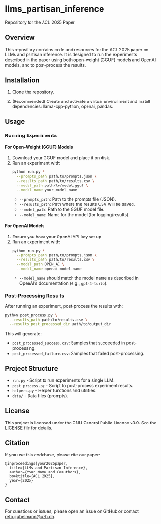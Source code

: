 # llms_partisan_inference
Repository for the ACL 2025 Paper

## Overview

This repository contains code and resources for the ACL 2025 paper on LLMs and partisan inference. It is designed to run the experiments described in the paper using both open-weight (GGUF) models and OpenAI models, and to post-process the results.

## Installation

1. Clone the repository.

2. (Recommended) Create and activate a virtual environment and install dependencies: llama-cpp-python, openai, pandas.

## Usage

### Running Experiments

#### For Open-Weight (GGUF) Models

1. Download your GGUF model and place it on disk.
2. Run an experiment with:
    ```sh
    python run.py \
      --prompts_path path/to/prompts.json \
      --results_path path/to/results.csv \
      --model_path path/to/model.gguf \
      --model_name your_model_name
    ```
   - `--prompts_path`: Path to the prompts file (JSON).
   - `--results_path`: Path where the results CSV will be saved.
   - `--model_path`: Path to the GGUF model file.
   - `--model_name`: Name for the model (for logging/results).

#### For OpenAI Models

1. Ensure you have your OpenAI API key set up.
2. Run an experiment with:
    ```sh
    python run.py \
      --prompts_path path/to/prompts.json \
      --results_path path/to/results.csv \
      --model_path OPEN_AI \
      --model_name openai-model-name
    ```
   - `--model_name` should match the model name as described in OpenAI’s documentation (e.g., `gpt-4-turbo`).

### Post-Processing Results

After running an experiment, post-process the results with:
```sh
python post_process.py \
  --results_path path/to/results.csv \
  --results_post_processed_dir path/to/output_dir
```
This will generate:
- `post_processed_success.csv`: Samples that succeeded in post-processing.
- `post_processed_failure.csv`: Samples that failed post-processing.

## Project Structure

- `run.py` - Script to run experiments for a single LLM.
- `post_process.py` - Script to post-process experiment results.
- `helpers.py` - Helper functions and utilities.
- `data/` - Data files (prompts).

## License

This project is licensed under the GNU General Public License v3.0. See the [LICENSE](LICENSE) file for details.

## Citation

If you use this codebase, please cite our paper:

```
@inproceedings{your2025paper,
  title={LLMs and Partisan Inference},
  author={Your Name and Coauthors},
  booktitle={ACL 2025},
  year={2025}
}
```

## Contact

For questions or issues, please open an issue on GitHub or contact [reto.gubelmann@uzh.ch](mailto:reto.gubelmann@uzh.ch).